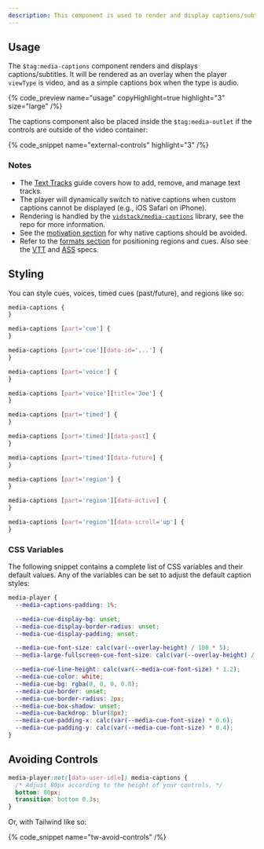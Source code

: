 ```yaml
---
description: This component is used to render and display captions/subtitles.
---
```


## Usage

The `$tag:media-captions` component renders and displays captions/subtitles. It will be rendered
as an overlay when the player `viewType` is video, and as a simple captions box when the
type is audio.

{% code_preview name="usage" copyHighlight=true highlight="3" size="large" /%}

The captions component also be placed inside the `$tag:media-outlet` if the controls are outside
of the video container:

{% code_snippet name="external-controls" highlight="3" /%}

### Notes

- The [Text Tracks](/docs/player/core-concepts/text-tracks) guide covers how to add, remove, and
  manage text tracks.
- The player will dynamically switch to native captions when custom captions cannot be
  displayed (e.g., iOS Safari on iPhone).
- Rendering is handled by the [`vidstack/media-captions`](https://github.com/vidstack/media-captions)
  library, see the repo for more information.
- See the [motivation section](https://github.com/vidstack/media-captions#motivation) for why native
  captions should be avoided.
- Refer to the [formats section](https://github.com/vidstack/media-captions#vtt) for positioning
  regions and cues. Also see the [VTT](https://developer.mozilla.org/en-US/docs/Web/API/WebVTT_API)
  and [ASS](https://fileformats.fandom.com/wiki/SubStation_Alpha) specs.

## Styling

You can style cues, voices, timed cues (past/future), and regions like so:

```css
media-captions {
}

media-captions [part='cue'] {
}

media-captions [part='cue'][data-id='...'] {
}

media-captions [part='voice'] {
}

media-captions [part='voice'][title='Joe'] {
}

media-captions [part='timed'] {
}

media-captions [part='timed'][data-past] {
}

media-captions [part='timed'][data-future] {
}

media-captions [part='region'] {
}

media-captions [part='region'][data-active] {
}

media-captions [part='region'][data-scroll='up'] {
}
```

### CSS Variables

The following snippet contains a complete list of CSS variables and their default values. Any
of the variables can be set to adjust the default caption styles:

```css {% copy=true %}
media-player {
  --media-captions-padding: 1%;

  --media-cue-display-bg: unset;
  --media-cue-display-border-radius: unset;
  --media-cue-display-padding: unset;

  --media-cue-font-size: calc(var(--overlay-height) / 100 * 5);
  --media-large-fullscreen-cue-font-size: calc(var(--overlay-height) / 100 * 3);

  --media-cue-line-height: calc(var(--media-cue-font-size) * 1.2);
  --media-cue-color: white;
  --media-cue-bg: rgba(0, 0, 0, 0.8);
  --media-cue-border: unset;
  --media-cue-border-radius: 2px;
  --media-cue-box-shadow: unset;
  --media-cue-backdrop: blur(8px);
  --media-cue-padding-x: calc(var(--media-cue-font-size) * 0.6);
  --media-cue-padding-y: calc(var(--media-cue-font-size) * 0.4);
}
```

## Avoiding Controls

```css
media-player:not([data-user-idle]) media-captions {
  /* Adjust 80px according to the height of your controls. */
  bottom: 80px;
  transition: bottom 0.3s;
}
```

Or, with Tailwind like so:

{% code_snippet name="tw-avoid-controls" /%}
